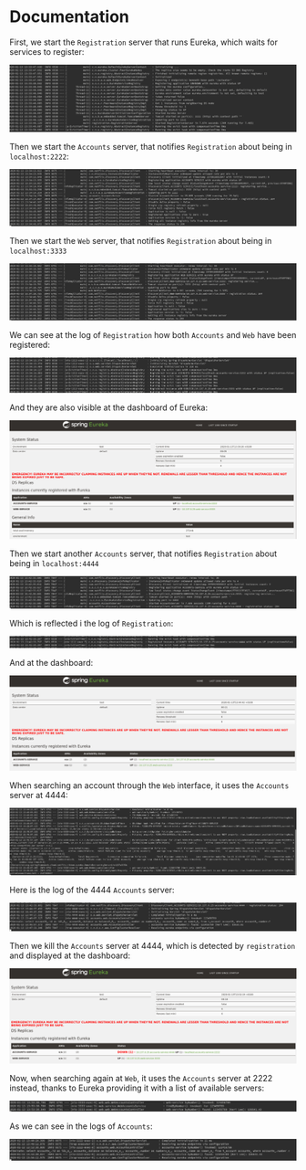 # Documentation

First, we start the `Registration` server that runs Eureka, which waits for services to register:

![](img/00_Eureka_terminal_init.png)

Then we start the `Accounts` server, that notifies `Registration` about being in `localhost:2222`:

![](img/01_Accounts_terminal_init.png)

Then we start the `Web` server, that notifies `Registration` about being in `localhost:3333`

![](img/02_Web_terminal_init.png)

We can see at the log of `Registration` how both `Accounts` and `Web` have been registered:

![](img/03_Eureka_terminal_registered.png)

And they are also visible at the dashboard of Eureka:

![](img/04_Eureka_dashboard_registered.png)

Then we start another `Accounts` server, that notifies `Registration` about being in `localhost:4444`

![](img/05_Account_terminal_init_4444.png)

Which is reflected i the log of `Registration`:

![](img/06_Eureka_terminal_register_4444.png)

And at the dashboard:

![](img/07_Eureka_dashboard_registered_4444.png)

When searching an account through the `Web` interface, it uses the `Accounts` server at 4444:

![](img/08_Web_terminal_search.png)

Here is the log of the 4444 `Accounts` server:

![](img/09_Account_terminal_search_4444.png)

Then we kill the `Accounts` server at 4444, which is detected by `registration` and displayed at the dashboard:

![](img/10_Eureka_dashboard_kill_4444.png)

Now, when searching again at `Web`, it uses the `Accounts` server at 2222 instead, thanks to Eureka providing it 
with a list of available servers:

![](img/11_Web_terminal_search_2222.png)

As we can see in the logs of `Accounts`:

![](img/12_Account_terminal_search_2222.png)

